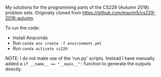 My solutions for the programming parts of the CS229 (Autumn 2018) problem sets. Originally cloned from https://github.com/maxim5/cs229-2018-autumn.

To run the code:
- Install Anaconda
- Run `conda env create -f environment.yml`
- Run `conda activate cs229`

NOTE: I do not make use of the 'run.py' scripts. Instead I have manually added a `if __name__ == "__main__":` function to generate the outputs directly.